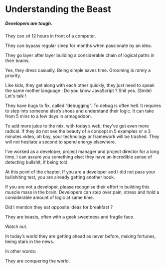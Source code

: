 # Understanding the Beast

##### Developers are tough.

They can sit 12 hours in front of a computer. 

They can bypass regular sleep for months when passionate by an idea. 

They go layer after layer building a considerable chain of logical paths in their brains. 

Yes, they dress casually. Being simple saves time. Grooming is rarely a priority. 

Like kids, they get along with each other quickly, they just need to speak the same mother language : Do you know JavaScript ? Shit yes. (Smile) Let's talk !  

They have bugs to fix, called “debugging”. To debug is often hell. It requires to step into someone else’s shoes and understand their logic. It can take from 5 mins to a few days in armageddon. 

To add more juice to the mix, with today’s web,  they’ve got even more radical. If they do not  see the beauty of a concept in 5 examples or a 3 minutes video, oh boy, your technology or framework will be trashed. They will not hesitate a second to spend energy elsewhere. 

I’ve worked as a developer, project manager and project director for a long time. I can assure you something else: they have an incredible sense of detecting bullshit, if being told. 

At this point of the chapter, If you are a developer and I did not pass your bullshiting test, you are already getting another book.  

If you are not a developer, please recognise their effort in building this muscle mass in the brain. Developers can step over pain, stress and hold a considerable amount of logic at same time. 

Did I mention they eat opposite ideas for breakfast ? 

They are beasts, often with a geek sweetness and fragile face. 

Watch out. 

In today’s world they are getting ahead as never before, making fortunes, being stars in the news. 

In other words: 

They are conquering the world. 
